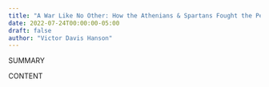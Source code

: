 ```yaml
---
title: "A War Like No Other: How the Athenians & Spartans Fought the Peloponnesian War"
date: 2022-07-24T00:00:00-05:00
draft: false
author: "Victor Davis Hanson"
---
```


SUMMARY

<!--more-->

CONTENT